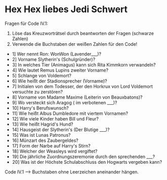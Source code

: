 <h1> Hex Hex liebes Jedi Schwert </h1>

Fragen für Code IV.1:

1. Löse das Kreuzworträtsel durch beantworten der Fragen (schwarze Zahlen)
2. Verwende die Buchstaben der weißen Zahlen für den Code!

- 1] Wer nennt Ron: WonWon (Lavender___)?
- 2] Vorname Slytherin's (Schulgründer)?
- 3] In welches Tier (Animagus) kann sich Rita Kimmkorn verwandeln?
- 4] Wie lautet Remus Lupins zweiter Vorname?
- 5] Schlange von Voldemort?
- 6] Wie heißt der Stadionsprecher (Vorname)?
- 7] Initialen von dem Todesser, der den Horkrux von Lord Voldemort versuchte zu zerstören?
- 8] Vorname von Madame Maxime (Leiterin von Beauxbatons)?
- 9] Wo versteckt sich Aragog ( im verbotenen ___)?
- 10] Harry's Berufswunsch?
- 11] Wie heißt Albus Dumbledore mit viertem Vornamen?
- 12] Wie viele Kinder haben Bill und Fleur?
- 13] Wie heißt Hagrid's Hund?
- 14] Hausgeist der Slytherin's (Der Blutige ___)?
- 15] Was ist Lunas Patronus?
- 16] Münzart des Zaubergeldes?
- 17] Form der Narbe auf Harry's Stirn?
- 18] Welcher der Weasleys wird vergiftet?
- 19] Die jährliche Zuordnungszeremonie durch den sprechenden ___?
- 20] Was ist der Höchste Schulabschluss den Hogwarts vergeben kann?

Code IV.1 --> Buchstaben ohne Leerzeichen aneinander hängen.